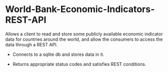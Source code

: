 # World-Bank-Economic-Indicators-REST-API
Allows a client to read and store some publicly available economic indicator data for countries around the world, and allow the consumers to access the data through a REST API.
- Connects to a sqlite db and stores data in it.

- Returns appropriate status codes and satisfies REST conditions.


